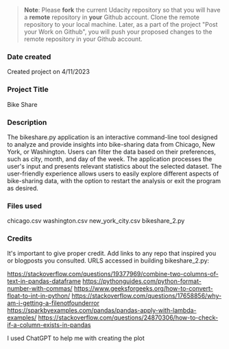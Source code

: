 >**Note**: Please **fork** the current Udacity repository so that you will have a **remote** repository in **your** Github account. Clone the remote repository to your local machine. Later, as a part of the project "Post your Work on Github", you will push your proposed changes to the remote repository in your Github account.

### Date created
Created project on 4/11/2023

### Project Title
Bike Share

### Description
The bikeshare.py application is an interactive command-line tool designed to analyze and provide insights into bike-sharing data from Chicago, New York, or Washington. Users can filter the data based on their preferences, such as city, month, and day of the week. The application processes the user's input and presents relevant statistics about the selected dataset. The user-friendly experience allows users to easily explore different aspects of bike-sharing data, with the option to restart the analysis or exit the program as desired.

### Files used
chicago.csv
washington.csv
new_york_city.csv
bikeshare_2.py

### Credits
It's important to give proper credit. Add links to any repo that inspired you or blogposts you consulted.
URLS accessed in building bikeshare_2.py:

https://stackoverflow.com/questions/19377969/combine-two-columns-of-text-in-pandas-dataframe
https://pythonguides.com/python-format-number-with-commas/
https://www.geeksforgeeks.org/how-to-convert-float-to-int-in-python/
https://stackoverflow.com/questions/17658856/why-am-i-getting-a-filenotfounderror
https://sparkbyexamples.com/pandas/pandas-apply-with-lambda-examples/
https://stackoverflow.com/questions/24870306/how-to-check-if-a-column-exists-in-pandas

I used ChatGPT to help me with creating the plot

